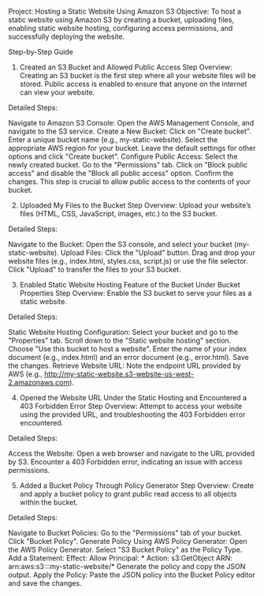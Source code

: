 Project: Hosting a Static Website Using Amazon S3
Objective:
To host a static website using Amazon S3 by creating a bucket, uploading files, enabling static website hosting, configuring access permissions, and successfully deploying the website.

Step-by-Step Guide
1. Created an S3 Bucket and Allowed Public Access
Step Overview:
Creating an S3 bucket is the first step where all your website files will be stored. Public access is enabled to ensure that anyone on the internet can view your website.

Detailed Steps:

Navigate to Amazon S3 Console: Open the AWS Management Console, and navigate to the S3 service.
Create a New Bucket:
Click on "Create bucket".
Enter a unique bucket name (e.g., my-static-website).
Select the appropriate AWS region for your bucket.
Leave the default settings for other options and click "Create bucket".
Configure Public Access:
Select the newly created bucket.
Go to the "Permissions" tab.
Click on "Block public access" and disable the "Block all public access" option. Confirm the changes.
This step is crucial to allow public access to the contents of your bucket.


2. Uploaded My Files to the Bucket
Step Overview:
Upload your website’s files (HTML, CSS, JavaScript, images, etc.) to the S3 bucket.

Detailed Steps:

Navigate to the Bucket:
Open the S3 console, and select your bucket (my-static-website).
Upload Files:
Click the "Upload" button.
Drag and drop your website files (e.g., index.html, styles.css, script.js) or use the file selector.
Click "Upload" to transfer the files to your S3 bucket.


3. Enabled Static Website Hosting Feature of the Bucket Under Bucket Properties
Step Overview:
Enable the S3 bucket to serve your files as a static website.

Detailed Steps:

Static Website Hosting Configuration:
Select your bucket and go to the "Properties" tab.
Scroll down to the "Static website hosting" section.
Choose "Use this bucket to host a website".
Enter the name of your index document (e.g., index.html) and an error document (e.g., error.html).
Save the changes.
Retrieve Website URL:
Note the endpoint URL provided by AWS (e.g., http://my-static-website.s3-website-us-west-2.amazonaws.com).


4. Opened the Website URL Under the Static Hosting and Encountered a 403 Forbidden Error
Step Overview:
Attempt to access your website using the provided URL, and troubleshooting the 403 Forbidden error encountered.

Detailed Steps:

Access the Website:
Open a web browser and navigate to the URL provided by S3.
Encounter a 403 Forbidden error, indicating an issue with access permissions.


5. Added a Bucket Policy Through Policy Generator
Step Overview:
Create and apply a bucket policy to grant public read access to all objects within the bucket.

Detailed Steps:

Navigate to Bucket Policies:
Go to the "Permissions" tab of your bucket.
Click "Bucket Policy".
Generate Policy Using AWS Policy Generator:
Open the AWS Policy Generator.
Select "S3 Bucket Policy" as the Policy Type.
Add a Statement:
Effect: Allow
Principal: *
Action: s3:GetObject
ARN: arn:aws:s3:::my-static-website/*
Generate the policy and copy the JSON output.
Apply the Policy:
Paste the JSON policy into the Bucket Policy editor and save the changes.